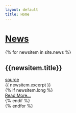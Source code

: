 ```yaml
---
layout: default
title: Home
---
```


<div>
  <h1><a href="/news">News</a></h1>
  {% for newsitem in site.news %}
  <article>
    <h2>{{newsitem.title}}</h2>
    <a href="{{newsitem.source}}">source</a>
    <div>
        {{ newsitem.excerpt }}
    </div>
    {% if newsitem.long %}
    <div><a href="{{newsitem.url}}">Read More...</a></div>
    {% endif %}
  </article>
  {% endfor %}
</div>
